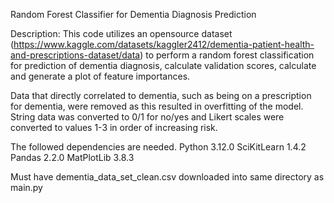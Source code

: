 Random Forest Classifier for Dementia Diagnosis Prediction

Description: This code utilizes an opensource dataset (https://www.kaggle.com/datasets/kaggler2412/dementia-patient-health-and-prescriptions-dataset/data) to perform a random forest classification for prediction of dementia diagnosis, calculate validation scores, calculate and generate a plot of feature importances. 

Data that directly correlated to dementia, such as being on a prescription for dementia, were removed as this resulted in overfitting of the model. String data was converted to 0/1 for no/yes and Likert scales were converted to values 1-3 in order of increasing risk.

The followed dependencies are needed. 
Python 3.12.0
SciKitLearn 1.4.2
Pandas 2.2.0
MatPlotLib 3.8.3

Must have dementia_data_set_clean.csv downloaded into same directory as main.py
